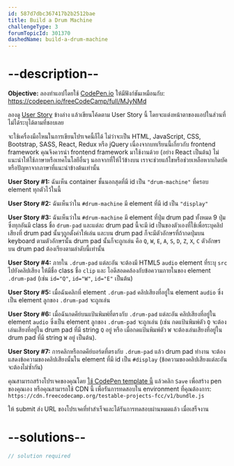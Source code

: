 ```yaml
---
id: 587d7dbc367417b2b2512bae
title: Build a Drum Machine
challengeType: 3
forumTopicId: 301370
dashedName: build-a-drum-machine
---
```


# --description--

**Objective:** ลองทำแอปโดยใช้ [CodePen.io](https://codepen.io) ให้มีฟังก์ชันเหมือนกับ: <https://codepen.io/freeCodeCamp/full/MJyNMd>

ลองดู [User Story](https://en.wikipedia.org/wiki/User_story) ข้างล่าง แล้วเขียนโค้ดตาม User Story นี้ โดยจะแต่งหน้าตาของแอปในส่วนที่ไม่ได้ระบุได้ตามที่ชอบเลย

จะใช้เครื่องมือไหนในการเขียนโปรเจคนี้ก็ได้ ไม่ว่าจะเป็น HTML, JavaScript, CSS, Bootstrap, SASS, React, Redux หรือ jQuery 
เนื่องจากบทเรียนนี้เกี่ยวกับ frontend framework คุณจึงควรนำ frontend framework มาใช้งานด้วย (อย่าง React เป็นต้น) ไม่แนะนำให้ใช้ภาษาหรือเทคโนโลยีอื่นๆ นอกจากที่ให้ไว้ข้างบน เราจะช่วยแก้ไขหรือช่วยเหลือหากเกิดบัคหรือปัญหาจากภาษาที่แนะนำข้างต้นเท่านั้น 

**User Story #1:** ฉันเห็น container ชั้นนอกสุดที่มี id เป็น `"drum-machine"` ที่ครอบ element ทุกตัวไว้ในนี้

**User Story #2:** ฉันเห็นว่าใน `#drum-machine` มี element ที่มี id เป็น `"display"`

**User Story #3:** ฉันเห็นว่าใน `#drum-machine` มี element ที่ปุ่ม drum pad ทั้งหมด 9 ปุ่ม ซึ่งทุกอันมี class ขื่อ `drum-pad` และแต่ละ drum pad นี้จะมี id เป็นของตัวเองที่ใช้เพื่อระบุคลิปเสียงที่ drum pad นั้นๆถูกตั้งค่าให้เล่น และบน drum pad ก็จะมีตัวอักษรที่ถ้ากดปุ่มบน keyboard ตามตัวอักษรนั้น drum pad นั้นก็จะถูกเล่น คือ `Q`, `W`, `E`, `A`, `S`, `D`, `Z`, `X`, `C` ตัวอักษรบน drum pad ต้องเรียงตามลำดับนี้เท่านั้น

**User Story #4:** ภายใน `.drum-pad` แต่ละอัน จะต้องมี HTML5 `audio` element ที่ระบุ `src` ไปยังคลิปเสียง ให้มีชื่อ class ชื่อ `clip` และ ไอดีสอดคล้องกับข้อความภายในของ element `.drum-pad` (เช่น `id="Q"`, `id="W"`, `id="E"` เป็นต้น)

**User Story #5:** เมื่อฉันคลิกที่ element `.drum-pad` คลิปเสียงที่อยู่ใน element `audio` ซึ่งเป็น element ลูกของ `.drum-pad` จะถูกเล่น

**User Story #6:** เมื่อฉันกดคีย์บนแป้นพิมพ์ที่ตรงกับ `.drum-pad` แต่ละอัน คลิปเสียงที่อยู่ใน element `audio` ซึ่งเป็น element ลูกของ `.drum-pad` จะถูกเล่น (เช่น กดแป้นพิมพ์ตัว `Q` จะต้องเล่นเสียงที่อยู่ใน drum pad ที่มี string `Q` อยู่  หรือ เมื่อกดแป้นพิมพ์ตัว `W` จะต้องเล่นเสียงที่อยู่ใน drum pad ที่มี string `W` อยู่ เป็นต้น).

**User Story #7:** การคลิกหรือกดคีย์บอร์ดที่ตรงกับ `.drum-pad` แล้ว drum pad ทำงาน จะต้องแสดงข้อความของคลิปเสียงนั้นใน element ที่มี id เป็น `#display` (ข้อความของคลิปเสียงแต่ละอันจะต้องไม่ซ้ำกัน)

คุณสามารถสร้างโปรเจคของคุณโดย <a href='https://codepen.io/pen?template=MJjpwO' target='_blank' rel='nofollow'>ใช้ CodePen template นี้</a> แล้วคลิก `Save` เพื่อสร้าง pen ของคุณเอง หรือคุณสามารถใช้ CDN นี้ เพื่อรันการทดสอบใน environment ที่คุณต้องการ: `https://cdn.freecodecamp.org/testable-projects-fcc/v1/bundle.js`

ให้ submit ส่ง URL ของโปรเจคที่ทำสำเร็จและได้รันการทดสอบผ่านหมดแล้ว เมื่อเสร็จงาน

# --solutions--

```js
// solution required
```
